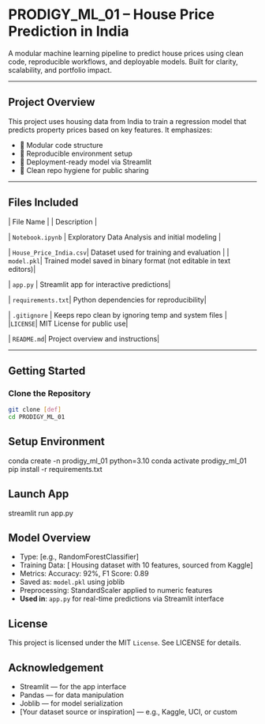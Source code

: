 # PRODIGY_ML_01 – House Price Prediction in India

A modular machine learning pipeline to predict house prices using clean code, reproducible workflows, and deployable models. Built for clarity, scalability, and portfolio impact.

---

## Project Overview

This project uses housing data from India to train a regression model that predicts property prices based on key features. It emphasizes:

- 🔹 Modular code structure
- 🔹 Reproducible environment setup
- 🔹 Deployment-ready model via Streamlit
- 🔹 Clean repo hygiene for public sharing

---

## Files Included

| File
 Name   |
 | Description |

| `Notebook.ipynb` | Exploratory Data Analysis and initial modeling |

 | `House_Price_India.csv`| Dataset used for training and evaluation |
| `model.pkl`|
 Trained model saved in binary format (not editable in text editors)|

|  `app.py` | Streamlit app for interactive predictions|

| `requirements.txt`| Python dependencies for reproducibility|

| `.gitignore` |
Keeps repo clean by ignoring temp and system files |
|`LICENSE`|
MIT License for public use|

| `README.md`| Project overview and instructions|

---

## Getting Started

### Clone the Repository

```bash
git clone [def]
cd PRODIGY_ML_01
```

## Setup Environment
conda create -n prodigy_ml_01 python=3.10
conda activate prodigy_ml_01
pip install -r requirements.txt

## Launch App
streamlit run app.py

## Model Overview
- Type: [e.g., RandomForestClassifier]
- Training Data: [ Housing dataset with 10 features, sourced from Kaggle]
- Metrics: Accuracy: 92%, F1 Score: 0.89
- Saved as: `model.pkl` using joblib
- Preprocessing: StandardScaler applied to numeric features   
- **Used in**: `app.py` for real-time predictions via Streamlit interface  

## License
This project is licensed under the MIT `License`. See LICENSE for details.

## Acknowledgement
- Streamlit — for the app interface
- Pandas — for data manipulation
- Joblib — for model serialization
- [Your dataset source or inspiration] — e.g., Kaggle, UCI, or custom

[def]: https://github.com/Romeena7/PRODIGY_ML_01.git